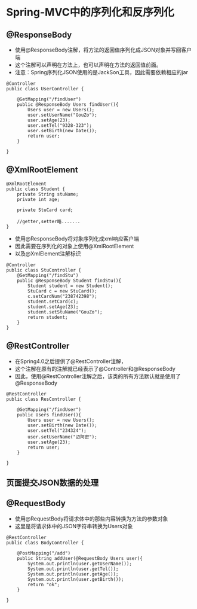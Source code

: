 # Spring-MVC中的序列化和反序列化

## @ResponseBody
 * 使用@ResponseBody注解，将方法的返回值序列化成JSON对象并写回客户端
 * 这个注解可以声明在方法上，也可以声明在方法的返回值前面。
 * 注意：Spring序列化JSON使用的是JackSon工具，因此需要依赖相应的jar
```
@Controller
public class UserController {

    @GetMapping("/findUser")
    public @ResponseBody Users findUser(){
        Users user = new Users();
        user.setUserName("GouZo");
        user.setAge(23);
        user.setTel("9328-323");
        user.setBirth(new Date());
        return user;
    }

}

```
## @XmlRootElement
```
@XmlRootElement
public class Student {
    private String stuName;
    private int age;

    private StuCard card;

	//getter,setter略.......
}
```
* 使用@ResponseBody将对象序列化成xml响应客户端
* 因此需要在序列化的对象上使用@XmlRootElement
* 以及@XmlElement注解标识
```
@Controller
public class StuController {
    @GetMapping("/findStu")
    public @ResponseBody Student findStu(){
        Student student = new Student();
        StuCard c = new StuCard();
        c.setCardNum("238742398");
        student.setCard(c);
        student.setAge(23);
        student.setStuName("GouZo");
        return student;
    }
}

```
## @RestController
 * 在Spring4.0之后提供了@RestController注解，
 * 这个注解在原有的注解就已经表示了@Controller和@ResponseBody
 * 因此，使用@RestController注解之后，该类的所有方法默认就是使用了@ResponseBody
```
@RestController
public class ResController {

    @GetMapping("/findUser")
    public Users findUser(){
        Users user = new Users();
        user.setBirth(new Date());
        user.setTel("234324");
        user.setUserName("迈阿密");
        user.setAge(23);
        return user;
    }

}
```
##  页面提交JSON数据的处理
## @RequestBody
* 使用@RequestBody将请求体中的那些内容转换为方法的参数对象
* 这里是将请求体中的JSON字符串转换为Users对象
```
@RestController
public class BodyController {

    @PostMapping("/add")
    public String addUser(@RequestBody Users user){
        System.out.println(user.getUserName());
        System.out.println(user.getTel());
        System.out.println(user.getAge());
        System.out.println(user.getBirth());
        return "ok";
    }

}

```